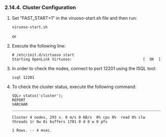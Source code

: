 <div>

<div>

<div>

<div>

### 2.14.4. Cluster Configuration

</div>

</div>

</div>

<div>

1.  Set "FAST_START=1" in the viruoso-start.sh file and then run:

    ``` programlisting
    viruoso-start.sh
    ```

    or

2.  Execute the following line:

    ``` programlisting
    # /etc/init.d/virtuoso start
    Starting OpenLink Virtuoso:                                [  OK  ]
    ```

3.  In order to check the nodes, connect to port 12201 using the ISQL
    tool:

    ``` programlisting
    isql 12201
    ```

4.  To check the cluster status, execute the following command:

    ``` programlisting
    SQL> status('cluster');
    REPORT
    VARCHAR
    _______________________________________________________________________________

    Cluster 4 nodes, 293 s. 0 m/s 0 KB/s  0% cpu 0%  read 0% clw threads 1r 0w 0i buffers 1781 0 d 0 w 0 pfs

    1 Rows. -- 4 msec.
    ```

</div>

</div>
